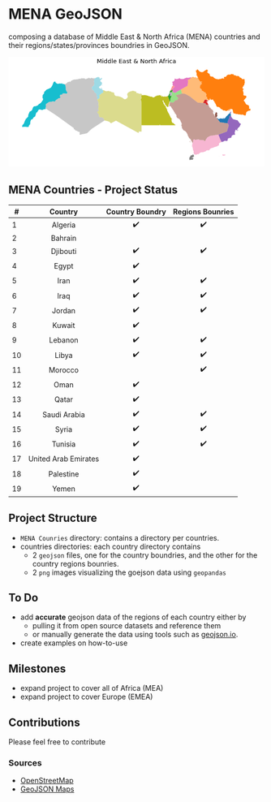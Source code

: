 # MENA GeoJSON
composing a database of Middle East & North Africa (MENA) countries and their regions/states/provinces boundries in GeoJSON.

![](./MENA.png)

## MENA Countries - Project Status

|#| Country       | Country Boundry| Regions Bounries  |
|--|:----------: |:---------: | :---:|
|1| Algeria               |:heavy_check_mark:|:heavy_check_mark:|
|2| Bahrain               |  |  |
|3| Djibouti              |:heavy_check_mark:|:heavy_check_mark:|
|4| Egypt                 |:heavy_check_mark:|  |
|5| Iran                  |:heavy_check_mark:|:heavy_check_mark:|
|6| Iraq                  |:heavy_check_mark:|:heavy_check_mark:|
|7| Jordan                |:heavy_check_mark:|:heavy_check_mark:|
|8| Kuwait                |:heavy_check_mark:|  |
|9| Lebanon               |:heavy_check_mark:|:heavy_check_mark:|
|10| Libya                |:heavy_check_mark:|:heavy_check_mark:|
|11| Morocco              | |:heavy_check_mark:|
|12| Oman                 |:heavy_check_mark:|  |
|13| Qatar                |:heavy_check_mark:|  |
|14| Saudi Arabia         |:heavy_check_mark:|:heavy_check_mark:|
|15| Syria                |:heavy_check_mark:|:heavy_check_mark:|
|16| Tunisia              |:heavy_check_mark:|:heavy_check_mark:|
|17| United Arab Emirates |:heavy_check_mark:|  |
|18| Palestine            |:heavy_check_mark:|  |
|19| Yemen                |:heavy_check_mark:|  |

## Project Structure
- `MENA Counries` directory: contains a directory per countries.
- countries directories: each country directory contains
  - 2 `geojson` files, one for the country boundries, and the other for the country regions bounries.
  - 2 `png` images visualizing the goejson data using `geopandas`

## To Do
- add **accurate** geojson data of the regions of each country either by
   - pulling it from open source datasets and reference them
   - or manually generate the data using tools such as [geojson.io](http://www.geojson.io).
- create examples on how-to-use

## Milestones
- expand project to cover all of Africa (MEA)
- expand project to cover Europe (EMEA)


## Contributions 
Please feel free to contribute

### Sources
- [OpenStreetMap](http://www.openstreetmap.org)
- [GeoJSON Maps](http://geojson-maps.ash.ms/)
